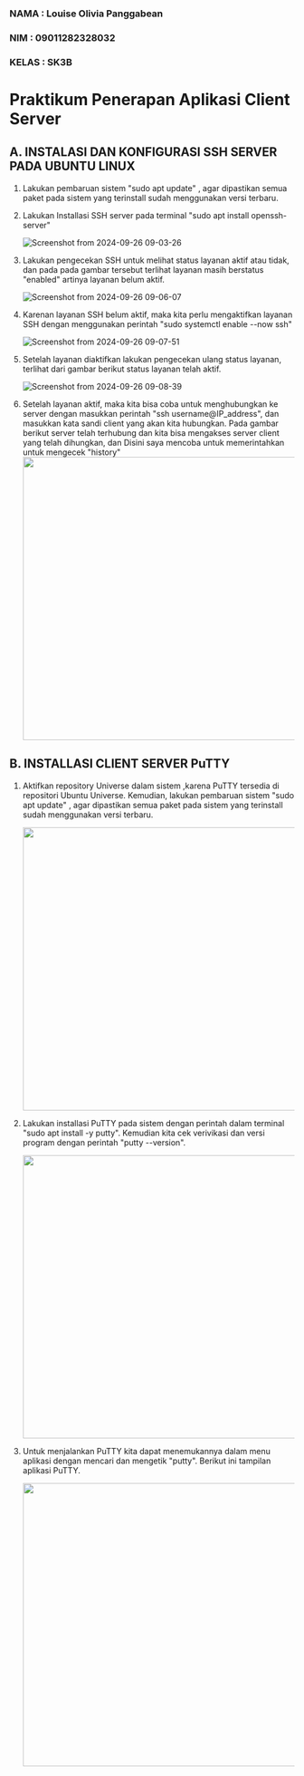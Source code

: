 ### NAMA : Louise Olivia Panggabean
### NIM : 09011282328032
### KELAS : SK3B

# Praktikum Penerapan Aplikasi Client Server

## A. INSTALASI DAN KONFIGURASI SSH SERVER PADA UBUNTU LINUX
1. Lakukan pembaruan sistem "sudo apt update" , agar dipastikan semua paket pada sistem yang terinstall sudah menggunakan versi terbaru.
  
2. Lakukan Installasi SSH server pada terminal "sudo apt install openssh-server"
   
   ![Screenshot from 2024-09-26 09-03-26](https://github.com/user-attachments/assets/94aa8ffc-9019-4296-8bb3-22107a1d26c5)

3. Lakukan pengecekan SSH untuk melihat status layanan aktif atau tidak, dan pada pada gambar tersebut terlihat layanan masih berstatus "enabled" artinya layanan belum aktif.

   ![Screenshot from 2024-09-26 09-06-07](https://github.com/user-attachments/assets/d298ab2c-f1e6-4ae9-a8c3-0b910ac1e2a7)

4. Karenan layanan SSH belum aktif, maka kita perlu mengaktifkan layanan SSH dengan menggunakan perintah "sudo systemctl enable --now ssh"

   ![Screenshot from 2024-09-26 09-07-51](https://github.com/user-attachments/assets/db71af26-5527-4afb-86ca-6070507f8fb4)

5. Setelah layanan diaktifkan lakukan pengecekan ulang status layanan, terlihat dari gambar berikut status layanan telah aktif.

   ![Screenshot from 2024-09-26 09-08-39](https://github.com/user-attachments/assets/9059d4f1-c1da-4ad0-8715-8c4a06fa5ca6)

6. Setelah layanan aktif, maka kita bisa coba untuk menghubungkan ke server dengan masukkan perintah "ssh username@IP_address", dan masukkan kata sandi client yang akan kita hubungkan. Pada gambar berikut server telah terhubung dan kita bisa mengakses server client yang telah dihungkan, dan  Disini saya mencoba untuk memerintahkan untuk mengecek "history"
   <img src="https://github.com/user-attachments/assets/129f1299-fe33-4bbe-acbd-af06d1948c62" width=500/>


## B. INSTALLASI CLIENT SERVER PuTTY
1. Aktifkan repository Universe dalam sistem ,karena PuTTY tersedia di repositori Ubuntu Universe. Kemudian, lakukan pembaruan sistem "sudo apt update" , agar dipastikan semua paket pada sistem yang terinstall sudah menggunakan versi terbaru.
   
    <img src="https://github.com/user-attachments/assets/67d53d3a-6d74-456a-8491-120526fd2f34" width=500/>

2. Lakukan installasi PuTTY pada sistem dengan perintah dalam terminal "sudo apt install -y putty". Kemudian kita cek verivikasi dan versi program dengan perintah "putty --version".
   
   <img src="https://github.com/user-attachments/assets/19595ccf-3236-45ba-bb32-a5be2d1e65b3" width=500 />

3. Untuk menjalankan PuTTY kita dapat menemukannya dalam menu aplikasi dengan mencari dan mengetik "putty". Berikut ini tampilan aplikasi PuTTY.

   <img src="https://github.com/user-attachments/assets/76d64d69-7a21-4ab6-97db-ae7579575d81" width=500/>

   
   
